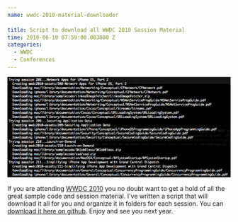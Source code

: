 ```yaml
---
name: wwdc-2010-material-downloader

title: Script to download all WWDC 2010 Session Material
time: 2010-06-10 07:59:00.003000 Z
categories:
  - WWDC
  - Conferences
---
```


<a href="http://github.com/jfahrenkrug/wwdc2010-material-downloader"><img src="/images/posts/wwdc2010material.png" alt="wwdc2010"/></a><br/>

<p>If you are attending <a href="http://developer.apple.com/wwdc">WWDC 2010</a> you no doubt want to get a hold of all the great sample code and session material. I've written a script that will download it all for you and organize it in folders for each session. You can <a href="http://github.com/jfahrenkrug/wwdc2010-material-downloader">download it here on github</a>. Enjoy and see you next year.</p>
